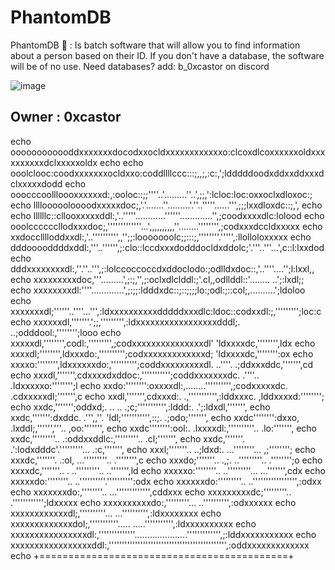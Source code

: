 # PhantomDB
PhantomDB 👻 : Is batch software that will allow you to find information about a person based on their ID. If you don't have a database, the software will be of no use. Need databases? add: b_0xcastor on discord 

![image](https://cdn.discordapp.com/attachments/1122465196825395280/1171486308049371177/PhantomDB.png?ex=655cdaa5&is=654a65a5&hm=8762ee9c23d24f3d65d088265975eeaa8670bfa56faa57667baa818c944d4c6c&)
<h>
<h2>
  Owner : 0xcastor
</h2>
<h>
echo oooooooooooddxxxxxxxdocodxxocldxxxxxxxxxxxxo:clcoxdlcoxxxxxxoldxxxxxxxxxxdclxxxxxoldx
echo echo ooolclooc:coodxxxxxxxocldxxo:coddllllccc:::;,,;,:c:,';ldddddoodxddxxddxxxdclxxxxxdodd
echo ooocccoollloooxxxxxxd:,:ooloc::;;''''..'.........''..',;;,':lcloc:loc:oxxoclxdloxoc:;
echo lllloooooloooodxxxxxdoc;,'.'.......''.........'.''..'''''......''',;;;lxxdloxdc::;,',
echo echo llllllc::cllooxxxxxddl:,'..'''''............''''''.............'',;coodxxxxdlc:lolood
echo ooolccccccllodxxxdoc;,'''''''''''''...',,,,,,,,,,''........'''''''',;codxxxdccldxxxxx
echo xxdocclllloddxxdl:,'..'''''''''',,'';;:looooooolc;;:::;,''''''''.''''',:llolloloxxxxx
echo dddooooddddxddl:,'''..'''''',;:clo::lccdxxxdodddocldxddolc;'.'''..'''...',c::l:lxxdod
echo dddxxxxxxxxdl:,''.''..''',;:lolccoccoccdxddoclodo:;odlldxdoc::,'..''''....'';l:lxxl,,
echo xxxxxxxxxdoc,'''.........',;:;,'',;:oclxdlclddl:;'.cl,,odllddl::'........ ..';:lxdl;;
echo xxxxxxxxdl:''''.............',;:;;:ldddxdc::;::;;;;lo:;odl:;::col;,..........';ldoloo
echo xxxxxxxdl;''''''..''''...''',:ldxxxxxxxxxxdddddxxxdlc:ldoc::codxxdl:;,''''''''';loc:c
echo xxxxxxdl,'''''''.';;,''''''''',:ldxxxxxxxxxxxxxxxxxdddl;.   ..;odddool:,'''''''';looo
echo xxxxxdl,'''''''',codl:,''''''''',;codxxxxxxxxxxxxxxxdl'        'ldxxxxdc,'''''''',ldx
echo xxxxdl;'''''''',ldxxxdo:,'''''''''';codxxxxxxxxxxxxxd;          'ldxxxxdc,'''''''':ox
echo xxxxo:'''''''',ldxxxxxxdo:,'''''''''';coddxxxxxxxxxdl.  ..''''. .;ddxxxddc,''''''',cd
echo xxxdl,''''''',cdxxxxdxddoc:,''''''''''';coddxxxxxxxdc. .''''..   .ldxxxxxo:'''''''';l
echo xxdo:'''''''':oxxxxdl:,........'''''''''',;codxxxxxdc.           .cdxxxxxdl;''''''',c
echo xxdl,''''''',cdxxxd:.          .,''''''''''',:lddxxxc.            ,lddxxxxd:'''''''';
echo xxdc,''''''';oddxd;.  .. ..    .;c;''''''''''',:lddd:.             .';:ldxdl,''''''',
echo xxdc,''''''':dxddc.  .''',,''.  'ldl;''''''''''',::;.                  .;odo;''''''',
echo xxdc'''''''':dxxo,              .lxddl;,'''''','''..                     ,oo:''''''',
echo xxdc'''''''':ool:.              .lxxxxdl:,''''''''''..                   .lo:''''''',
echo xxdc,'''''''''..                .:oddxxddlc:,'''''''''..                 .cl;''''''',
echo xxdc,'''''''.                     .':lodxdddc'.'''''''''...              .:c,''''''',
echo xxxl;'''''''..                       ..;ldxd:. ...''''''''...             ,;'''''''';
echo xxxdc,'''''''.                          .:ol,    ...'''''''''..           .'''''''',c
echo xxxdo;'''''''..                          .,;.       ..'''''''''..         .'''''''';o
echo xxxxdc,'''''''..                           .          ..'''''''''..      ..''''''',ld
echo xxxxxo:''''''''..                                       ..'''''''''... ...''''''',cdx
echo xxxxxdo:''''''''..                                        ..''''''''''.'''''''''':odx
echo xxxxxxdo:'''''''''..                                        ..''''''''''''''''',:odxx
echo xxxxxxxdo:,''''''''..                                         ...''''''''''''',cddxxx
echo xxxxxxxxxdc;'''''''''..                                         .'''''''''''';ldxxxxx
echo xxxxxxxxxxdo:,'''''''''...                                     ..'''''''''',:odxxxxxx
echo xxxxxxxxxxxxdl;,''''''''''...                               ...'''''''''',:ldxxxxxxxx
echo xxxxxxxxxxxxxdol;,'''''''''''.....                     .....''''''''''',:ldxxxxxxxxxx
echo xxxxxxxxxxxxxxxxdl:,''''''''''''''.....................''''''''''''',;:lddxxxxxxxxxxx
echo xxxxxxxxxxxxxxxxxddl:,''''''''''''''''''''''''''''''''''''''''''''',:oddxxxxxxxxxxxxx
echo +===========================================+

